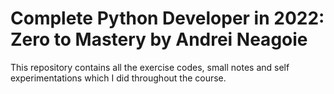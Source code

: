 # Complete Python Developer in 2022: Zero to Mastery by Andrei Neagoie

This repository contains all the exercise codes, small notes and self experimentations which I did throughout the course.
